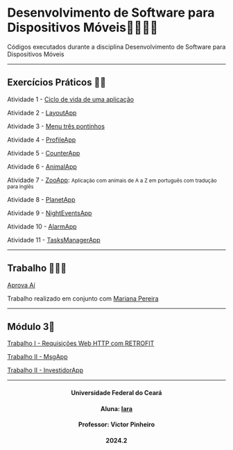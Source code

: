 # Desenvolvimento de Software para Dispositivos Móveis📱👩🏻‍💻
Códigos executados durante a disciplina Desenvolvimento de Software para Dispositivos Móveis

***

## Exercícios Práticos 📝📱

Atividade 1 - [Ciclo de vida de uma aplicação](https://github.com/iaraslima/DevelopmentMobile/tree/master/LifecycleDemo)

Atividade 2 - [LayoutApp](https://github.com/iaraslima/DevelopmentMobile/tree/master/LayoutApp)

Atividade 3 - [Menu três pontinhos](https://github.com/iaraslima/DevelopmentMobile/tree/master/Menu)

Atividade 4 - [ProfileApp](https://github.com/iaraslima/DevelopmentMobile/tree/master/ProfileApp)

Atividade 5 - [CounterApp](https://github.com/iaraslima/DevelopmentMobile/tree/master/CounterApp)

Atividade 6 - [AnimalApp](https://github.com/iaraslima/DevelopmentMobile/tree/master/AnimalApp)

Atividade 7 - [ZooApp](https://github.com/iaraslima/DevelopmentMobile/tree/master/ZooApp): <small>Aplicação com animais de A a Z em português com tradução para inglês</small>

Atividade 8 - [PlanetApp](https://github.com/iaraslima/DevelopmentMobile/tree/master/PlanetApp)

Atividade 9 - [NightEventsApp](https://github.com/iaraslima/DevelopmentMobile/tree/master/NightEventsApp)

Atividade 10 - [AlarmApp](https://github.com/iaraslima/DevelopmentMobile/tree/master/AlarmApp)

Atividade 11 - [TasksManagerApp](https://github.com/iaraslima/DevelopmentMobile/tree/master/TaskManagerApp)

***

## Trabalho 📱📓✅

[Aprova Aí](https://github.com/Mariana-Pereiraa/Aprova-Ai)

Trabalho realizado em conjunto com [Mariana Pereira](https://github.com/Mariana-Pereiraa)

***

## Módulo 3📱

[Trabalho I - Requisições Web HTTP com RETROFIT](https://github.com/iaraslima/DevelopmentMobile/tree/master/ToastApp)

[Trabalho II - MsgApp](https://github.com/iaraslima/DevelopmentMobile/tree/master/zapzap)

[Trabalho II - InvestidorApp](https://github.com/iaraslima/DevelopmentMobile/tree/master/InvestidorApp)

***

<h4 align="center">Universidade Federal do Ceará</h4>

<h4 align="center">Aluna: <a href="https://www.linkedin.com/in/iara-lima-4a04a6291/">Iara</a> </h4>

<h4 align="center">Professor: Victor Pinheiro</h4>

<h4 align="center">2024.2</h4>

